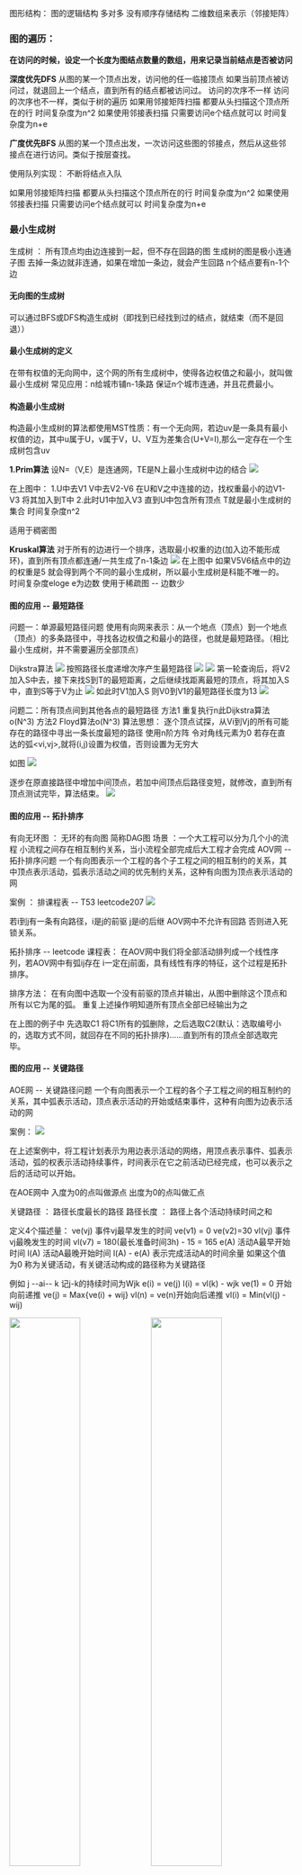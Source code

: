 图形结构：
图的逻辑结构 多对多
没有顺序存储结构 二维数组来表示（邻接矩阵）


### 图的遍历：

**在访问的时候，设定一个长度为图结点数量的数组，用来记录当前结点是否被访问**


**深度优先DFS**
从图的某一个顶点出发，访问他的任一临接顶点 如果当前顶点被访问过，就退回上一个结点，直到所有的结点都被访问过。
访问的次序不一样 访问的次序也不一样，类似于树的遍历
如果用邻接矩阵扫描 都要从头扫描这个顶点所在的行 时间复杂度为n^2
如果使用邻接表扫描 只需要访问e个结点就可以 时间复杂度为n+e
    


**广度优先BFS**
从图的某一个顶点出发，一次访问这些图的邻接点，然后从这些邻接点在进行访问。类似于按层查找。

使用队列实现： 不断将结点入队

如果用邻接矩阵扫描 都要从头扫描这个顶点所在的行 时间复杂度为n^2
如果使用邻接表扫描 只需要访问e个结点就可以 时间复杂度为n+e


### 最小生成树
生成树 ： 所有顶点均由边连接到一起，但不存在回路的图
生成树的图是极小连通子图 去掉一条边就非连通，如果在增加一条边，就会产生回路
n个结点要有n-1个边

#### 无向图的生成树
可以通过BFS或DFS构造生成树（即找到已经找到过的结点，就结束（而不是回退））

#### 最小生成树的定义
在带有权值的无向网中，这个网的所有生成树中，使得各边权值之和最小，就叫做最小生成树
常见应用：n给城市铺n-1条路 保证n个城市连通，并且花费最小。


#### 构造最小生成树
构造最小生成树的算法都使用MST性质：有一个无向网，若边uv是一条具有最小权值的边，其中u属于U，v属于V，U、V互为差集合(U+V=I),那么一定存在一个生成树包含uv

**1.Prim算法**
设N=（V,E）是连通网，TE是N上最小生成树中边的结合
<img src="1.png">

在上图中：
1.U中去V1 V中去V2-V6 在U和V之中连接的边，找权重最小的边V1-V3 将其加入到T中
2.此时U1中加入V3 直到U中包含所有顶点 T就是最小生成树的集合
时间复杂度n^2

适用于稠密图 

**Kruskal算法**
对于所有的边进行一个排序，选取最小权重的边(加入边不能形成环)，直到所有顶点都连通/一共生成了n-1条边
<img src="2.png">
在上图中 如果V5V6结点中的边的权重是5 就会得到两个不同的最小生成树，所以最小生成树是科能不唯一的。
时间复杂度eloge e为边数
使用于稀疏图 -- 边数少

#### 图的应用 -- 最短路径
问题一：单源最短路径问题
使用有向网来表示：从一个地点（顶点）到一个地点（顶点）的多条路径中，寻找各边权值之和最小的路径，也就是最短路径。（相比最小生成树，并不需要遍历全部顶点）

Dijkstra算法
<img src="3.png">
按照路径长度递增次序产生最短路径
<img src="4.png">
<img src="5.png">
第一轮查询后，将V2加入S中去，接下来找S到T的最短距离，之后继续找距离最短的顶点，将其加入S中，直到S等于V为止
<img src="6.png">
如此时V1加入S 则V0到V1的最短路径长度为13
<img src="7.png">

问题二：所有顶点间到其他各点的最短路径
方法1 重复执行n此Dijkstra算法o(N^3)
方法2 Floyd算法o(N^3)
算法思想：
逐个顶点试探，从Vi到Vj的所有可能存在的路径中寻出一条长度最短的路径
使用n阶方阵 令对角线元素为0 若存在直达的弧<vi,vj>,就将(i,j)设置为权值，否则设置为无穷大

如图
<img src="8.png">

逐步在原直接路径中增加中间顶点，若加中间顶点后路径变短，就修改，直到所有顶点测试完毕，算法结束。
<img src="9.png">

#### 图的应用 -- 拓扑排序
有向无环图 ： 无环的有向图 简称DAG图
场景 ：一个大工程可以分为几个小的流程 小流程之间存在相互制约关系，当小流程全部完成后大工程才会完成
AOV网 -- 拓扑排序问题
一个有向图表示一个工程的各个子工程之间的相互制约的关系，其中顶点表示活动，弧表示活动之间的优先制约关系，这种有向图为顶点表示活动的网


案例 ： 排课程表  -- T53 leetcode207
<img src="10.png">

若i到j有一条有向路径，i是j的前驱 j是i的后继
AOV网中不允许有回路 否则进入死锁关系。

拓扑排序 -- leetcode 课程表：
在AOV网中我们将全部活动排列成一个线性序列，若AOV网中有弧ij存在 i一定在j前面，具有线性有序的特征，这个过程是拓扑排序。

排序方法：
在有向图中选取一个没有前驱的顶点并输出，从图中删除这个顶点和所有以它为尾的弧。
重复上述操作明知道所有顶点全部已经输出为之

在上图的例子中
先选取C1 将C1所有的弧删除，之后选取C2(默认：选取编号小的，选取方式不同，就回存在不同的拓扑排序)……直到所有的顶点全部选取完毕。


#### 图的应用 -- 关键路径

AOE网 -- 关键路径问题
一个有向图表示一个工程的各个子工程之间的相互制约的关系，其中弧表示活动，顶点表示活动的开始或结束事件，这种有向图为边表示活动的网

案例：
<img src="11.png">

在上述案例中，将工程计划表示为用边表示活动的网络，用顶点表示事件、弧表示活动，弧的权表示活动持续事件，时间表示在它之前活动已经完成，也可以表示之后的活动可以开始。

在AOE网中 入度为0的点叫做源点 出度为0的点叫做汇点

关键路径 ： 路径长度最长的路径
路径长度 ： 路径上各个活动持续时间之和

定义4个描述量：
ve(vj) 事件vj最早发生的时间  ve(v1) = 0 ve(v2)=30
vl(vj) 事件vj最晚发生的时间  vl(v7) = 180(最长准备时间3h) - 15  = 165
e(A)  活动A最早开始时间
l(A)  活动A最晚开始时间
l(A) - e(A)  表示完成活动A的时间余量 如果这个值为0 称为关键活动，有关键活动构成的路径称为关键路径

例如 j --ai-- k   记j-k的持续时间为Wjk
e(i) = ve(j)
l(i) = vl(k) - wjk
ve(1) = 0 开始 向前递推
ve(j) = Max{ve(i) + wij}
vl(n) = ve(n)开始向后递推
vl(i) = Min(vl(j) - wij)

<img src="12.png" width="50%"><img src="13.png" width="50%">


计算步骤：
1.求ve(i),vl(j)
2.求e(i),l(i)
3.计算l(i)-e(i)